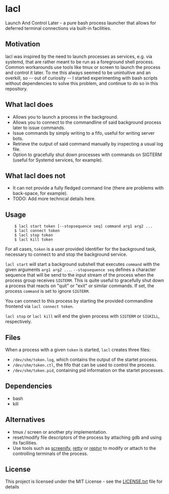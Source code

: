 # lacl
Launch And Control Later - a pure bash process launcher that allows for deferred terminal connections via built-in facilities.

## Motivation
lacl was inspired by the need to launch processes as services, e.g. via systemd, that are rather meant to be run as a foreground shell process. Common workarounds use tools like tmux or screen to launch the process and control it later.
To me this always seemed to be unintuitive and an overkill, so -- out of curiosity -- I started experimenting with bash scripts without dependencies to solve this problem, and continue to do so in this repository.

## What lacl does
- Allows you to launch a process in the background.
- Allows you to connect to the commandline of said background process later to issue commands.
- Issue commands by simply writing to a fifo, useful for writing server bots.
- Retrieve the output of said command manually by inspecting a usual log file.
- Option to gracefully shut down processes with commands on SIGTERM (useful for Systemd services, for example).

## What lacl does not
- It can not provide a fully fledged command line (there are problems with back-space, for example).
- TODO: Add more technical details here.

## Usage
```
    $ lacl start token [--stopsequence seq] command arg1 arg2 ...
    $ lacl connect token
    $ lacl stop token
    $ lacl kill token
```

For all cases, `token` is a user provided identifier for the background task, necessary to connect to and stop the background service.

`lacl start` will start a background subshell that executes `command` with the given arguments `arg1 arg2 ...`. `--stopsequence seq` defines a character sequence that will be send to the input stream of the process when the process group receives `SIGTERM`. This is quite useful to gracefully shut down a process that reacts on "quit" or "exit" or similar commands. If set, the process `command` is set to ignore `SIGTERM`.

You can connect to this process by starting the provided commandline frontend via `lacl connect token`.

`lacl stop` or `lacl kill` will end the given process with `SIGTERM` or `SIGKILL`, respectively.

## Files
When a process with a given `token` is started, `lacl` creates three files:
* `/dev/shm/token.log`, which contains the output of the startet process.
* `/dev/shm/token.ctl`, the fifo that can be used to control the process.
* `/dev/shm/token.pid`, containing pid information on the startet processes.

## Dependencies
* bash
* kill

## Alternatives
- tmux / screen or another pty implementation.
- reset/modify file descriptors of the process by attaching gdb and using its facilities.
- Use tools such as [screenify](http://sooda.dy.fi/foo/screenify), [retty](http://manpages.ubuntu.com/manpages/precise/man1/retty.1.html) or [reptyr](https://github.com/nelhage/reptyr) to modify or attach to the controlling terminals of the process.

## License
This project is licensed under the MIT License - see the [LICENSE.txt](LICENSE.txt) file for details
